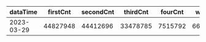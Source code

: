 |dataTime|firstCnt|secondCnt|thirdCnt|fourCnt|winCnt|vrate|wrate|
|-|-|-|-|-|-|-|-|
|2023-03-29|44827948|44412696|33478785|7515792|6617069|86.8%|14%|